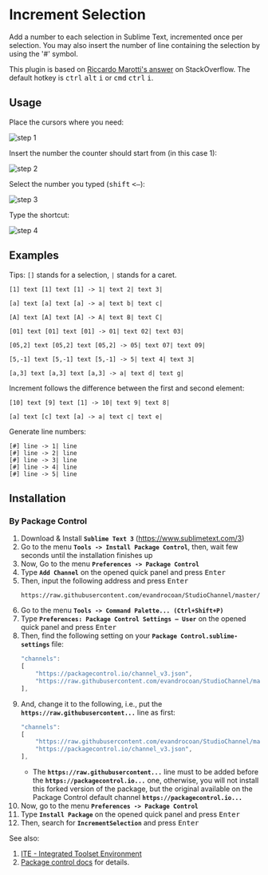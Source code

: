 Increment Selection
==================

Add a number to each selection in Sublime Text, incremented once per selection.
You may also insert the number of line containing the selection by using the '#' symbol.

This plugin is based on [Riccardo Marotti's answer](http://stackoverflow.com/a/14578077) on StackOverflow.  The default hotkey is <kbd>ctrl</kbd> <kbd>alt</kbd> <kbd>i</kbd> or <kbd>cmd</kbd> <kbd>ctrl</kbd> <kbd>i</kbd>.

Usage
-------

Place the cursors where you need:

![step 1](http://i.stack.imgur.com/rBPkj.png)

Insert the number the counter should start from (in this case 1):

![step 2](http://i.stack.imgur.com/hODtW.png)

Select the number you typed (<kbd>shift</kbd> <kbd><&mdash;</kbd>):

![step 3](http://i.stack.imgur.com/EJLco.png)

Type the shortcut:

![step 4](http://i.stack.imgur.com/w7wpJ.png)


Examples
----------

Tips:  `[]` stands for a selection, `|` stands for a caret.

	[1] text [1] text [1] -> 1| text 2| text 3|

	[a] text [a] text [a] -> a| text b| text c|

	[A] text [A] text [A] -> A| text B| text C|

	[01] text [01] text [01] -> 01| text 02| text 03|

	[05,2] text [05,2] text [05,2] -> 05| text 07| text 09|

	[5,-1] text [5,-1] text [5,-1] -> 5| text 4| text 3|

	[a,3] text [a,3] text [a,3] -> a| text d| text g|

Increment follows the difference between the first and second element:

	[10] text [9] text [1] -> 10| text 9| text 8|

	[a] text [c] text [a] -> a| text c| text e|

Generate line numbers:

	[#] line -> 1| line
	[#] line -> 2| line
	[#] line -> 3| line
	[#] line -> 4| line
	[#] line -> 5| line


## Installation

### By Package Control

1. Download & Install **`Sublime Text 3`** (https://www.sublimetext.com/3)
1. Go to the menu **`Tools -> Install Package Control`**, then,
    wait few seconds until the installation finishes up
1. Now,
    Go to the menu **`Preferences -> Package Control`**
1. Type **`Add Channel`** on the opened quick panel and press <kbd>Enter</kbd>
1. Then,
    input the following address and press <kbd>Enter</kbd>
    ```
    https://raw.githubusercontent.com/evandrocoan/StudioChannel/master/channel.json
    ```
1. Go to the menu **`Tools -> Command Palette...
    (Ctrl+Shift+P)`**
1. Type **`Preferences:
    Package Control Settings – User`** on the opened quick panel and press <kbd>Enter</kbd>
1. Then,
    find the following setting on your **`Package Control.sublime-settings`** file:
    ```js
    "channels":
    [
        "https://packagecontrol.io/channel_v3.json",
        "https://raw.githubusercontent.com/evandrocoan/StudioChannel/master/channel.json",
    ],
    ```
1. And,
    change it to the following, i.e.,
    put the **`https://raw.githubusercontent...`** line as first:
    ```js
    "channels":
    [
        "https://raw.githubusercontent.com/evandrocoan/StudioChannel/master/channel.json",
        "https://packagecontrol.io/channel_v3.json",
    ],
    ```
    * The **`https://raw.githubusercontent...`** line must to be added before the **`https://packagecontrol.io...`** one, otherwise,
      you will not install this forked version of the package,
      but the original available on the Package Control default channel **`https://packagecontrol.io...`**
1. Now,
    go to the menu **`Preferences -> Package Control`**
1. Type **`Install Package`** on the opened quick panel and press <kbd>Enter</kbd>
1. Then,
    search for **`IncrementSelection`** and press <kbd>Enter</kbd>

See also:

1. [ITE - Integrated Toolset Environment](https://github.com/evandrocoan/ITE)
1. [Package control docs](https://packagecontrol.io/docs/usage) for details.

